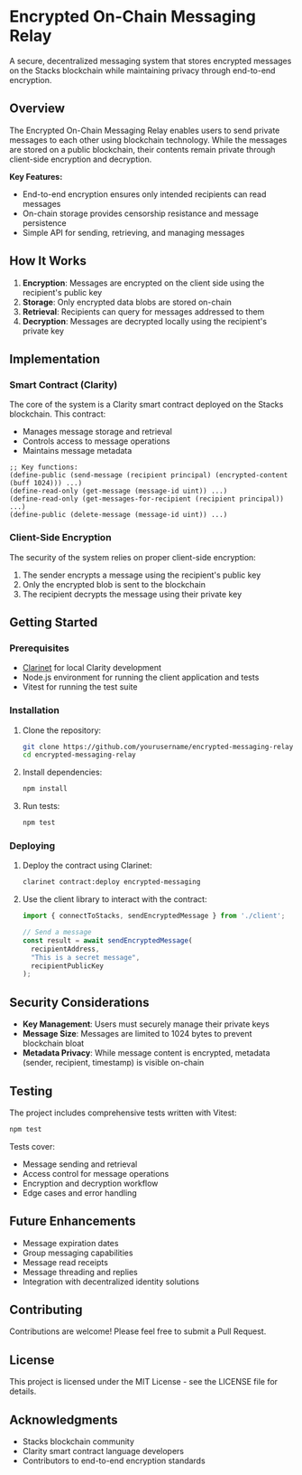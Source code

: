 # Encrypted On-Chain Messaging Relay

A secure, decentralized messaging system that stores encrypted messages on the Stacks blockchain while maintaining privacy through end-to-end encryption.

## Overview

The Encrypted On-Chain Messaging Relay enables users to send private messages to each other using blockchain technology. While the messages are stored on a public blockchain, their contents remain private through client-side encryption and decryption.

**Key Features:**
- End-to-end encryption ensures only intended recipients can read messages
- On-chain storage provides censorship resistance and message persistence
- Simple API for sending, retrieving, and managing messages

## How It Works

1. **Encryption**: Messages are encrypted on the client side using the recipient's public key
2. **Storage**: Only encrypted data blobs are stored on-chain
3. **Retrieval**: Recipients can query for messages addressed to them
4. **Decryption**: Messages are decrypted locally using the recipient's private key

## Implementation

### Smart Contract (Clarity)

The core of the system is a Clarity smart contract deployed on the Stacks blockchain. This contract:

- Manages message storage and retrieval
- Controls access to message operations
- Maintains message metadata

```clarity
;; Key functions:
(define-public (send-message (recipient principal) (encrypted-content (buff 1024))) ...)
(define-read-only (get-message (message-id uint)) ...)
(define-read-only (get-messages-for-recipient (recipient principal)) ...)
(define-public (delete-message (message-id uint)) ...)
```

### Client-Side Encryption

The security of the system relies on proper client-side encryption:

1. The sender encrypts a message using the recipient's public key
2. Only the encrypted blob is sent to the blockchain
3. The recipient decrypts the message using their private key

## Getting Started

### Prerequisites

- [Clarinet](https://github.com/hirosystems/clarinet) for local Clarity development
- Node.js environment for running the client application and tests
- Vitest for running the test suite

### Installation

1. Clone the repository:
   ```bash
   git clone https://github.com/yourusername/encrypted-messaging-relay.git
   cd encrypted-messaging-relay
   ```

2. Install dependencies:
   ```bash
   npm install
   ```

3. Run tests:
   ```bash
   npm test
   ```

### Deploying

1. Deploy the contract using Clarinet:
   ```bash
   clarinet contract:deploy encrypted-messaging
   ```

2. Use the client library to interact with the contract:
   ```javascript
   import { connectToStacks, sendEncryptedMessage } from './client';
   
   // Send a message
   const result = await sendEncryptedMessage(
     recipientAddress,
     "This is a secret message",
     recipientPublicKey
   );
   ```

## Security Considerations

- **Key Management**: Users must securely manage their private keys
- **Message Size**: Messages are limited to 1024 bytes to prevent blockchain bloat
- **Metadata Privacy**: While message content is encrypted, metadata (sender, recipient, timestamp) is visible on-chain

## Testing

The project includes comprehensive tests written with Vitest:

```bash
npm test
```

Tests cover:
- Message sending and retrieval
- Access control for message operations
- Encryption and decryption workflow
- Edge cases and error handling

## Future Enhancements

- Message expiration dates
- Group messaging capabilities
- Message read receipts
- Message threading and replies
- Integration with decentralized identity solutions

## Contributing

Contributions are welcome! Please feel free to submit a Pull Request.

## License

This project is licensed under the MIT License - see the LICENSE file for details.

## Acknowledgments

- Stacks blockchain community
- Clarity smart contract language developers
- Contributors to end-to-end encryption standards